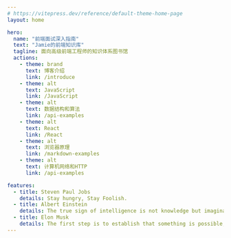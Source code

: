 ```yaml
---
# https://vitepress.dev/reference/default-theme-home-page
layout: home

hero:
  name: "前端面试深入指南"
  text: "Jamie的前端知识库"
  tagline: 面向高级前端工程师的知识体系图书馆
  actions:
    - theme: brand
      text: 博客介绍
      link: /introduce
    - theme: alt
      text: JavaScript
      link: /JavaScript
    - theme: alt
      text: 数据结构和算法
      link: /api-examples
    - theme: alt
      text: React
      link: /React
    - theme: alt
      text: 浏览器原理
      link: /markdown-examples
    - theme: alt
      text: 计算机网络和HTTP
      link: /api-examples

features:
  - title: Steven Paul Jobs
    details: Stay hungry, Stay Foolish.
  - title: Albert Einstein
    details: The true sign of intelligence is not knowledge but imagination.
  - title: Elon Musk
    details: The first step is to establish that something is possible, then probability will occur.
---
```

